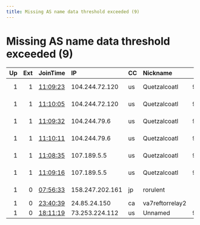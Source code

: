 ```yaml
---
title: Missing AS name data threshold exceeded (9)
---
```


# Missing AS name data threshold exceeded (9)

|   Up |   Ext | JoinTime                                                                                            | IP              | CC   | Nickname        |   ORp |   Dirp | Version   | Contact                   | OS      |   eFamMembers |
|-----:|------:|:----------------------------------------------------------------------------------------------------|:----------------|:-----|:----------------|------:|-------:|:----------|:--------------------------|:--------|--------------:|
|    1 |     1 | [11:09:23](https://metrics.torproject.org/rs.html#details/D11665375F333356E21A0FE2B6AAF7B91B9916DA) | 104.244.72.120  | us   | Quetzalcoatl    |  9000 |     80 | 0.4.5.9   | email:Quetzalcoatl relays | Linux   |           106 |
|    1 |     1 | [11:10:05](https://metrics.torproject.org/rs.html#details/0D7661A33EB9CA44BEC3109DBEC7F9C5E8ABFB02) | 104.244.72.120  | us   | Quetzalcoatl    |  9100 |   9101 | 0.4.5.9   | email:Quetzalcoatl relays | Linux   |           106 |
|    1 |     1 | [11:09:32](https://metrics.torproject.org/rs.html#details/359068C031765892420A672F28D506C41341AA73) | 104.244.79.6    | us   | Quetzalcoatl    |  9000 |     80 | 0.4.5.9   | email:Quetzalcoatl relays | Linux   |           106 |
|    1 |     1 | [11:10:11](https://metrics.torproject.org/rs.html#details/EF4CD1F369E8080DFB5A46187CFA9768D7857082) | 104.244.79.6    | us   | Quetzalcoatl    |  9100 |   9101 | 0.4.5.9   | email:Quetzalcoatl relays | Linux   |           106 |
|    1 |     1 | [11:08:35](https://metrics.torproject.org/rs.html#details/A9044B9AE03BCA32DEECB70A973E34C02F72CFC8) | 107.189.5.5     | us   | Quetzalcoatl    |  9000 |     80 | 0.4.5.9   | email:Quetzalcoatl relays | Linux   |           106 |
|    1 |     1 | [11:09:16](https://metrics.torproject.org/rs.html#details/FA4C966C04B80B2A39AD5A0175EE1824EF66137A) | 107.189.5.5     | us   | Quetzalcoatl    |  9100 |   9101 | 0.4.5.9   | email:Quetzalcoatl relays | Linux   |           106 |
|    1 |     0 | [07:56:33](https://metrics.torproject.org/rs.html#details/42C9F13C7BD880DC0E79A82279F3F22BCD726CCE) | 158.247.202.161 | jp   | rorulent        |   443 |      0 | 0.4.5.9   | morticia 56 at my 10 minu | OpenBSD |             1 |
|    1 |     0 | [23:40:39](https://metrics.torproject.org/rs.html#details/C37459ECB6B3AC336727CE231BE9A5062FE97CE2) | 24.85.24.150    | ca   | va7reftorrelay2 |   443 |    444 | 0.3.5.15  | va7ref at shaw.ca         | Linux   |             1 |
|    1 |     0 | [18:11:19](https://metrics.torproject.org/rs.html#details/2B78FBE7E70CF7A86872AA5383A35B70566CE87C) | 73.253.224.112  | us   | Unnamed         |  9001 |      0 | 0.3.5.15  | None                      | Linux   |             1 |
